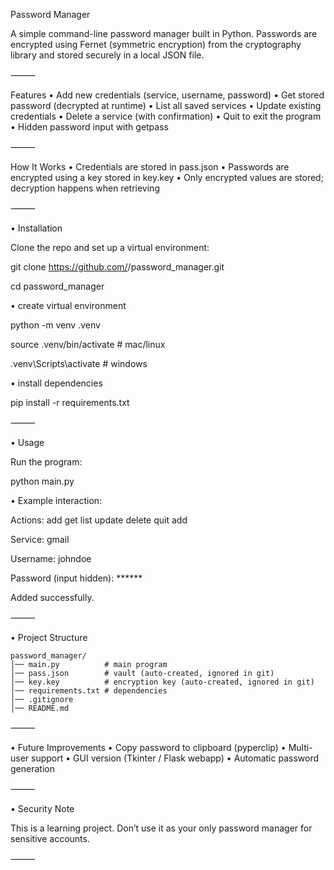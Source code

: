 Password Manager 

A simple command-line password manager built in Python.
Passwords are encrypted using Fernet (symmetric encryption) from the cryptography library and stored securely in a local JSON file.

⸻

 Features
	•	Add new credentials (service, username, password)
	•	Get stored password (decrypted at runtime)
	•	List all saved services
	•	Update existing credentials
	•	Delete a service (with confirmation)
	•	Quit to exit the program
	•	Hidden password input with getpass

⸻

 How It Works
	•	Credentials are stored in pass.json
	•	Passwords are encrypted using a key stored in key.key
	•	Only encrypted values are stored; decryption happens when retrieving

⸻

 • Installation

Clone the repo and set up a virtual environment:

git clone https://github.com/<your-username>/password_manager.git

cd password_manager

 • create virtual environment
 
python -m venv .venv

source .venv/bin/activate         # mac/linux

.venv\Scripts\activate            # windows

 • install dependencies
 
pip install -r requirements.txt


⸻

 • Usage

Run the program:

python main.py

 • Example interaction:

Actions: add get list update delete quit
add

Service: gmail

Username: johndoe

Password (input hidden): ******

Added successfully.


⸻

• Project Structure
```
password_manager/
│── main.py          # main program
│── pass.json        # vault (auto-created, ignored in git)
│── key.key          # encryption key (auto-created, ignored in git)
│── requirements.txt # dependencies
│── .gitignore
│── README.md
```

⸻

 • Future Improvements
	•	Copy password to clipboard (pyperclip)
	•	Multi-user support
	•	GUI version (Tkinter / Flask webapp)
	•	Automatic password generation

⸻

 • Security Note

This is a learning project. Don’t use it as your only password manager for sensitive accounts.

⸻

